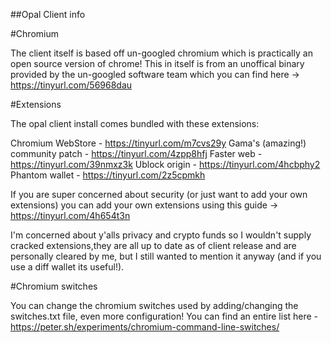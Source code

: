 ##Opal Client info

#Chromium 

The client itself is based off un-googled chromium which is practically an open source version of chrome!
This in itself is from an unoffical binary provided by the un-googled software team which you can find here -> https://tinyurl.com/56968dau

#Extensions

The opal client install comes bundled with these extensions:

Chromium WebStore - https://tinyurl.com/m7cvs29y
Gama's (amazing!) community patch - https://tinyurl.com/4zpp8hfj
Faster web - https://tinyurl.com/39nmxz3k
Ublock origin - https://tinyurl.com/4hcbphy2
Phantom wallet - https://tinyurl.com/2z5cpmkh

If you are super concerned about security (or just want to add your own extensions) you can add your own extensions using this guide -> https://tinyurl.com/4h654t3n

I'm concerned about y'alls privacy and crypto funds so I wouldn't supply cracked extensions,they are all up to date as of client release and are personally cleared by me, but I still wanted to mention it anyway (and if you use a diff wallet its useful!).

#Chromium switches

You can change the chromium switches used by adding/changing the switches.txt file, even more configuration!
You can find an entire list here - https://peter.sh/experiments/chromium-command-line-switches/
